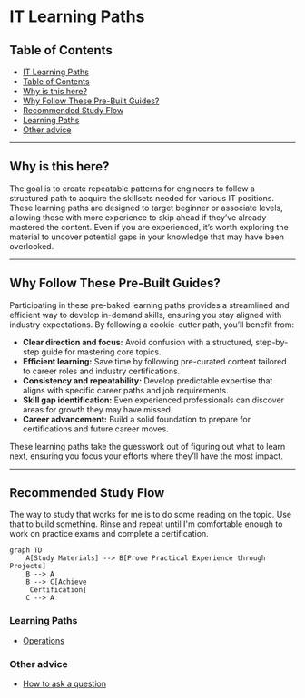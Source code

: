 # IT Learning Paths  

## Table of Contents  
- [IT Learning Paths](#it-learning-paths)
- [Table of Contents](#table-of-contents)
- [Why is this here?](#why-is-this-here)
- [Why Follow These Pre-Built Guides?](#why-follow-these-pre-built-guides)
- [Recommended Study Flow](#recommended-study-flow)
- [Learning Paths](#learning-paths)
- [Other advice](#other-advice)

---

## Why is this here?  

The goal is to create repeatable patterns for engineers to follow a structured path to acquire the skillsets needed for various IT positions. These learning paths are designed to target beginner or associate levels, allowing those with more experience to skip ahead if they’ve already mastered the content. Even if you are experienced, it’s worth exploring the material to uncover potential gaps in your knowledge that may have been overlooked.  

---

## Why Follow These Pre-Built Guides?  

Participating in these pre-baked learning paths provides a streamlined and efficient way to develop in-demand skills, ensuring you stay aligned with industry expectations. By following a cookie-cutter path, you’ll benefit from:  

- **Clear direction and focus:** Avoid confusion with a structured, step-by-step guide for mastering core topics.  
- **Efficient learning:** Save time by following pre-curated content tailored to career roles and industry certifications.  
- **Consistency and repeatability:** Develop predictable expertise that aligns with specific career paths and job requirements.  
- **Skill gap identification:** Even experienced professionals can discover areas for growth they may have missed.  
- **Career advancement:** Build a solid foundation to prepare for certifications and future career moves.  

These learning paths take the guesswork out of figuring out what to learn next, ensuring you focus your efforts where they’ll have the most impact.

---

## Recommended Study Flow  

The way to study that works for me is to do some reading on the topic. Use that to build something. Rinse and repeat until I'm comfortable enough to work on practice exams and complete a certification.

```mermaid
graph TD
    A[Study Materials] --> B[Prove Practical Experience through Projects]
    B --> A
    B --> C[Achieve
     Certification]
    C --> A

```

### Learning Paths
- [Operations](./learning_paths/operations/operations.md)

### Other advice
- [How to ask a question](./built_in_content/geek_advice/how_to_ask_a_question.md)
